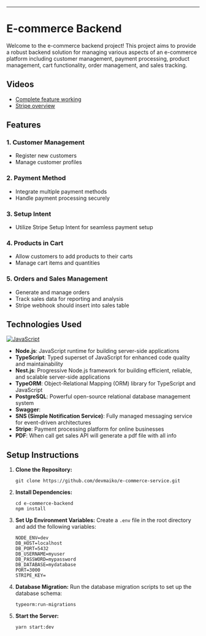 ---

# E-commerce Backend

Welcome to the e-commerce backend project! This project aims to provide a robust backend solution for managing various aspects of an e-commerce platform including customer management, payment processing, product management, cart functionality, order management, and sales tracking.

## Videos
- [Complete feature working](https://drive.google.com/file/d/1Ndmg4dYLnrAAJQCoc3oZeWIVqgPQc3_t/view?usp=sharing)
- [Stripe overview](https://drive.google.com/file/d/1y77NzwBWGcAdr-rta4rayvQq5Uez6_2F/view?usp=sharing)

## Features

### 1. Customer Management
- Register new customers
- Manage customer profiles

### 2. Payment Method
- Integrate multiple payment methods
- Handle payment processing securely

### 3. Setup Intent
- Utilize Stripe Setup Intent for seamless payment setup

### 4. Products in Cart
- Allow customers to add products to their carts
- Manage cart items and quantities

### 5. Orders and Sales Management
- Generate and manage orders
- Track sales data for reporting and analysis
- Stripe webhook should insert into sales table

## Technologies Used
[![JavaScript](https://skillicons.dev/icons?i=typescript,nodejs,nestjs,git,postgres,aws,jest)](https://skillicons.dev)
- **Node.js**: JavaScript runtime for building server-side applications
- **TypeScript**: Typed superset of JavaScript for enhanced code quality and maintainability
- **Nest.js**: Progressive Node.js framework for building efficient, reliable, and scalable server-side applications
- **TypeORM**: Object-Relational Mapping (ORM) library for TypeScript and JavaScript
- **PostgreSQL**: Powerful open-source relational database management system
- **Swagger**: 
- **SNS (Simple Notification Service)**: Fully managed messaging service for event-driven architectures
- **Stripe**: Payment processing platform for online businesses
- **PDF**: When call get sales API will generate a pdf file with all info


## Setup Instructions

1. **Clone the Repository:**
   ```
   git clone https://github.com/devmaiko/e-commerce-service.git
   ```

2. **Install Dependencies:**
   ```
   cd e-commerce-backend
   npm install
   ```

3. **Set Up Environment Variables:**
   Create a `.env` file in the root directory and add the following variables:
   ```
   NODE_ENV=dev
   DB_HOST=localhost
   DB_PORT=5432
   DB_USERNAME=myuser
   DB_PASSWORD=mypassword
   DB_DATABASE=mydatabase
   PORT=3000
   STRIPE_KEY=
   ```

4. **Database Migration:**
   Run the database migration scripts to set up the database schema:
   ```
   typeorm:run-migrations
   ```

5. **Start the Server:**
   ```
   yarn start:dev
   ```
